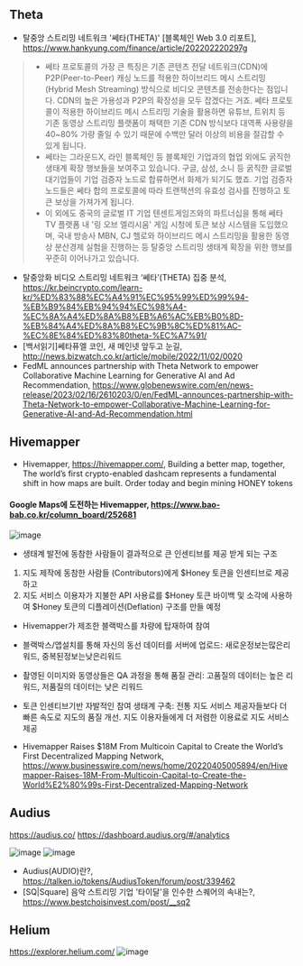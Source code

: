 
## Theta

- 탈중앙 스트리밍 네트워크 '쎄타(THETA)' [블록체인 Web 3.0 리포트], https://www.hankyung.com/finance/article/202202220297g 
>- 쎄타 프로토콜의 가장 큰 특징은 기존 콘텐츠 전달 네트워크(CDN)에 P2P(Peer-to-Peer) 캐싱 노드를 적용한 하이브리드 메시 스트리밍(Hybrid Mesh Streaming) 방식으로 비디오 콘텐츠를 전송한다는 점입니다. CDN의 높은 가용성과 P2P의 확장성을 모두 잡겠다는 거죠. 쎄타 프로토콜이 적용한 하이브리드 메시 스트리밍 기술을 활용하면 유튜브, 트위치 등 기존 동영상 스트리밍 플랫폼이 채택한 기존 CDN 방식보다 대역폭 사용량을 40~80% 가량 줄일 수 있기 때문에 수백만 달러 이상의 비용을 절감할 수 있게 됩니다.
>- 쎄타는 그라운드X, 라인 블록체인 등 블록체인 기업과의 협업 외에도 굵직한 생태계 확장 행보들을 보여주고 있습니다. 구글, 삼성, 소니 등 굵직한 글로벌 대기업들이 기업 검증자 노드로 합류하면서 화제가 되기도 했죠. 기업 검증자 노드들은 쎄타 합의 프로토콜에 따라 트랜잭션의 유효성 검사를 진행하고 토큰 보상을 가져가게 됩니다.
>- 이 외에도 중국의 글로벌 IT 기업 텐센트게임즈와의 파트너십을 통해 쎄타TV 플랫폼 내 '링 오브 엘리시움' 게임 시청에 토큰 보상 시스템을 도입했으며, 국내 방송사 MBN, CJ 헬로와 하이브리드 메시 스트리밍을 활용한 동영상 분산경제 실험을 진행하는 등 탈중앙 스트리밍 생태계 확장을 위한 행보를 꾸준히 이어나가고 있습니다.

- 탈중앙화 비디오 스트리밍 네트워크 ‘쎄타’(THETA) 집중 분석, https://kr.beincrypto.com/learn-kr/%ED%83%88%EC%A4%91%EC%95%99%ED%99%94-%EB%B9%84%EB%94%94%EC%98%A4-%EC%8A%A4%ED%8A%B8%EB%A6%AC%EB%B0%8D-%EB%84%A4%ED%8A%B8%EC%9B%8C%ED%81%AC-%EC%8E%84%ED%83%80theta-%EC%A7%91/ 
- [백서읽기]쎄타퓨엘 코인, 새 메인넷 앞두고 눈길, http://news.bizwatch.co.kr/article/mobile/2022/11/02/0020 
- FedML announces partnership with Theta Network to empower Collaborative Machine Learning for Generative AI and Ad Recommendation, https://www.globenewswire.com/en/news-release/2023/02/16/2610203/0/en/FedML-announces-partnership-with-Theta-Network-to-empower-Collaborative-Machine-Learning-for-Generative-AI-and-Ad-Recommendation.html 

## Hivemapper

- Hivemapper, https://hivemapper.com/, Building a better map, together, The world’s first crypto-enabled dashcam represents a fundamental shift in how maps are built. Order today and begin mining HONEY tokens

#### Google Maps에 도전하는 Hivemapper, https://www.bao-bab.co.kr/column_board/252681

![image](https://user-images.githubusercontent.com/109835677/225797679-eca4a23e-d030-4d34-9ede-513b6b828cfb.png)

- 생태계 발전에 동참한 사람들이 결과적으로 큰 인센티브를 제공 받게 되는 구조  
1) 지도 제작에 동참한 사람들 (Contributors)에게 $Honey 토큰을 인센티브로 제공하고 
2) 지도 서비스 이용자가 지불한 API 사용료를 $Honey 토큰 바이백 및 소각에 사용하여 $Honey 토큰의 디플레이션(Deflation) 구조를 만들 예정

- Hivemapper가 제조한 블랙박스를 차량에 탑재하여 참여
- 블랙박스/앱설치를 통해 자신의 동선 데이터를 서버에 업로드: 새로운정보는많은리워드, 중복된정보는낮은리워드
- 촬영된 이미지와 동영상들은 QA 과정을 통해 품질 관리: 고품질의 데이터는 높은 리워드, 저품질의 데이터는 낮은 리워드
- 토큰 인센티브기반 자발적인 참여 생태계 구축: 전통 지도 서비스 제공자들보다 더 빠른 속도로 지도의 품질 개선. 지도 이용자들에게 더 저렴한 이용료로 지도 서비스 제공

- Hivemapper Raises $18M From Multicoin Capital to Create the World’s First Decentralized Mapping Network, https://www.businesswire.com/news/home/20220405005894/en/Hivemapper-Raises-18M-From-Multicoin-Capital-to-Create-the-World%E2%80%99s-First-Decentralized-Mapping-Network

## Audius
https://audius.co/
https://dashboard.audius.org/#/analytics

![image](https://user-images.githubusercontent.com/109835677/225798774-47527457-dae1-4b17-939e-06151ebb2472.png)
![image](https://user-images.githubusercontent.com/109835677/225798599-28b019a6-debf-48dc-bf4d-b2b71f5410d0.png)

- Audius(AUDIO)란?, https://talken.io/tokens/AudiusToken/forum/post/339462
- [SQ|Square] 음악 스트리밍 기업 '타이달'을 인수한 스퀘어의 속내는?, https://www.bestchoisinvest.com/post/__sq2

## Helium
https://explorer.helium.com/
![image](https://user-images.githubusercontent.com/109835677/225799157-2945b6be-5922-473c-a776-13a31cbd5326.png)
